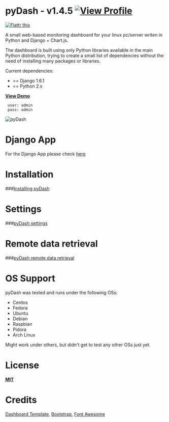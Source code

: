 pyDash - v1.4.5  [![View Profile](https://dlc1-s.licdn.com/sites/default/files/InBug-30px-R.png)](http://www.linkedin.com/in/hostechs/)
======


[![Flattr this](http://api.flattr.com/button/flattr-badge-large.png)](http://flattr.com/thing/2630601/k3onipydash-on-GitHub "Flattr this")


A small web-based monitoring dashboard for your linux pc/server writen in Python and Django + Chart.js.

The dashboard is built using only Python libraries available in the main Python distribution, trying to create a small list of dependencies without the need of installing many packages or libraries.


Current dependencies:

  - == Django 1.6.1
  - == Python 2.x

__[View Demo](http://pydash.hostechs.com/)__

     user: admin
     pass: admin


![pyDash](https://www.yaktab.com/en/2btxew)


Django App
==========
For the Django App please check [here](https://github.com/k3oni/pydash-django-app)

Installation
============

###[Installing pyDash](https://github.com/k3oni/pydash/wiki)


Settings
========

###[pyDash settings](https://github.com/k3oni/pydash/wiki/Settings)


Remote data retrieval
=====================

###[pyDash remote data retrieval](https://github.com/k3oni/pydash/wiki/Remote-data-retreival)


OS Support
==========

pyDash was tested and runs under the following OSs:
  - Centos
  - Fedora
  - Ubuntu
  - Debian
  - Raspbian
  - Pidora
  - Arch Linux


Might work under others, but didn't get to test any other OSs just yet.



License
=======

**[MIT](https://github.com/k3oni/pydash/blob/master/LICENSE.md)**



Credits
=======
[Dashboard Template](http://www.egrappler.com/templatevamp-free-twitter-bootstrap-admin-template/), 
[Bootstrap](http://getbootstrap.com/), 
[Font Awesome](http://fontawesome.io/)
